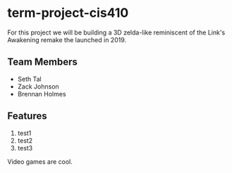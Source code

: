 # term-project-cis410
For this project we will be building a 3D zelda-like reminiscent of the Link's Awakening remake the launched in 2019.

## Team Members
  * Seth Tal
  * Zack Johnson
  * Brennan Holmes

## Features
   1. test1
   2. test2
   3. test3

Video games are cool.